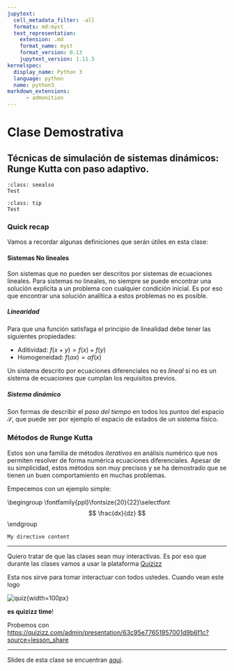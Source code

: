```yaml
---
jupytext:
  cell_metadata_filter: -all
  formats: md:myst
  text_representation:
    extension: .md
    format_name: myst
    format_version: 0.13
    jupytext_version: 1.11.5
kernelspec:
  display_name: Python 3
  language: python
  name: python3
markdown_extensions:
      - admonition
---
```


# Clase Demostrativa

## Técnicas de simulación de sistemas dinámicos: Runge Kutta con paso adaptivo.

``````{admonition} Qué vamos a ver en esta clase?
:class: seealso
Test
``````

``````{admonition} Objetivos
:class: tip
Test
``````

### Quick recap

Vamos a recordar algunas definiciones que serán útiles en esta clase:

#### Sistemas No lineales

Son sistemas que no pueden ser descritos por sistemas de ecuaciones lineales. Para sistemas no lineales, no siempre se puede encontrar una solución explicita a un problema con cualquier condición inicial. Es por eso que encontrar una solución analítica a estos problemas no es posible.

##### Linearidad

Para que una función satisfaga el principio de linealidad debe tener las siguientes propiedades:
 * Aditividad: $\textstyle f(x + y) = f(x) + f(y)$
 * Homogeneidad: $f(\alpha x) = \alpha f(x)$

Un sistema descrito por ecuaciones diferenciales no es *lineal* si no es un sistema de ecuaciones que cumplan los requisitos previos.

##### Sistema dinámico

Son formas de describir el *paso del tiempo* en todos los puntos del espacio $\mathcal S$, que puede ser por ejemplo el espacio de estados de un sistema físico.


### Métodos de Runge Kutta


Estos son una familia de métodos *iterativos* en análisis numérico que nos permiten resolver de forma numérica ecuaciones diferenciales. Apesar de su simplicidad, estos métodos son muy precisos y se ha demostrado que se tienen un buen comportamiento en muchas problemas.

Empecemos con un ejemplo simple:

\begingroup
\fontfamily{ppl}\fontsize{20}{22}\selectfont
$$ \frac{dx}{dz} $$
\endgroup


```{note}
My directive content
```

</center>

---

Quiero tratar de que las clases sean muy interactivas. Es por eso que durante las clases vamos a usar la plataforma [Quizizz](https://quizizz.com)

Esta nos sirve para tomar interactuar con todos ustedes. Cuando vean este logo

![quiz](../images/quizizz.png){width=100px}

__es quizizz time__!

Probemos con https://quizizz.com/admin/presentation/63c95e77651957001d9b6f1c?source=lesson_share

---

Slides de esta clase se encuentran [aqui](https://alefisico.github.io/fis2702-Spring2023-USFQ/classes/clase1.html).
